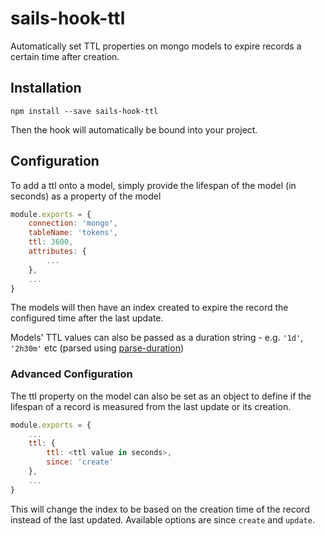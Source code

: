 # sails-hook-ttl

Automatically set TTL properties on mongo models to expire records a certain time after creation.

## Installation

```shell
npm install --save sails-hook-ttl
```

Then the hook will automatically be bound into your project.

## Configuration

To add a ttl onto a model, simply provide the lifespan of the model (in seconds) as a property of the model

```javascript
module.exports = {
	connection: 'mongo',
	tableName: 'tokens',
	ttl: 3600,
	attributes: {
		...
	},
	...
}
```

The models will then have an index created to expire the record the configured time after the last update.

Models' TTL values can also be passed as a duration string - e.g. `'1d'`, `'2h30m'` etc (parsed using [parse-duration](https://npmjs.com/package/parse-duration))

### Advanced Configuration

The ttl property on the model can also be set as an object to define if the lifespan of a record is measured from the last update or its creation.

```javascript
module.exports = {
	...
	ttl: {
		ttl: <ttl value in seconds>,
		since: 'create'
	},
	...
}
```

This will change the index to be based on the creation time of the record instead of the last updated. Available options are since `create` and `update`.
